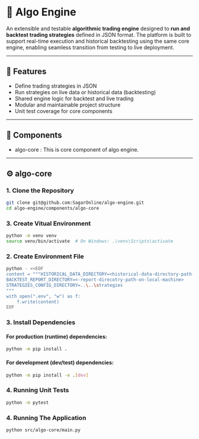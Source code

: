 # 🧠 Algo Engine

An extensible and testable **algorithmic trading engine** designed to **run and backtest trading strategies** defined in JSON format. The platform is built to support real-time execution and historical backtesting using the same core engine, enabling seamless transition from testing to live deployment.

---

## 🚀 Features

- Define trading strategies in JSON
- Run strategies on live data or historical data (backtesting)
- Shared engine logic for backtest and live trading
- Modular and maintainable project structure
- Unit test coverage for core components

---

## 🚀 Components

- algo-core : This is core component of algo engine.

---
## ⚙️ algo-core

### 1. Clone the Repository
```bash
git clone git@github.com:SagarOnline/algo-engine.git
cd algo-engine/components/algo-core
```

### 3. Create Vitual Environment
```bash
python -m venv venv
source venv/bin/activate  # On Windows: .\venv\Scripts\activate
```

### 2. Create Environment File
```bash
python - <<EOF
content = """HISTORICAL_DATA_DIRECTORY=<historical-data-directory-path-on-local-machine>
BACKTEST_REPORT_DIRECTORY=<-report-direcotry-path-on-local-machine>
STRATEGIES_CONFIG_DIRECTORY=..\..\strategies
"""
with open(".env", "w") as f:
    f.write(content)
EOF

```


### 3. Install Dependencies
#### For production (runtime) dependencies:
```bash
python -m pip install .
```

#### For development (dev/test) dependencies:
```bash
python -m pip install -e .[dev]
```


### 4. Running Unit Tests
```bash
python -m pytest
```

### 4. Running The Application
```bash
python src/algo-core/main.py
```


